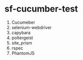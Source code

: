 sf-cucumber-test
===========================================
1. Cucumeber
2. selenium-webdriver
3. capybara
4. poltergeist
5. site_prism
6. rspec
7. PhantomJS
